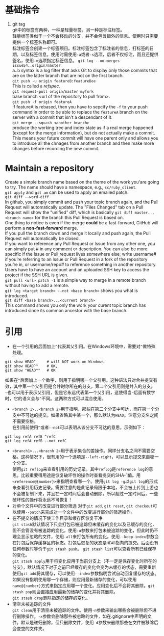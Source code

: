 # 基础指令
1. git tag  
git中的标签有两种，一种是轻量标签，另一种是标注标签。  
轻量标签类似于一个不会移动的分支，并不会包含额外的信息。使用时只需要提供一个标签名称即可。  
标注标签会创建一个标签项目。标注标签包含了标注者的信息，打标签的日期，以及标签信息。使用时需使用`-a`或者`-s`选项，后者不仅标注，而且还提供签名，使用`-m`选项指定标签信息。 
`git log --no-merges issue54..origin/master`  
a..b syntax is a log filter that asks Git to display only those commits that are on the latter branch that are not on the first branch.  
`git push -u origin featureB:featureBee`  
This is called a *refspec*.   
`git request-pull origin/master myfork`  
base branch \<url of the repository to pull from\>.  
`git push -f origin featureA`  
If featureA is rebased, then you have to sepcify the `-f` to your push command in order to be able to replace the `featureA` branch on the server with a commit that isn't a descendant of it.  
`git merge --squash <another branch>`  
produce the working tree and index state as if a real merge happened (except for the merge information), but do not actually make a commit. This means your future commit will have one parent only and allows you to introduce all the chnages from another branch and then make more changes before recording the new commit.  

# Maintain a repository  
Create a simple branch name based on the theme of the work you'are going to try. The name should have a namespace, e.g., `sc/ruby_client`.  
`git apply` and `git am` can be used to apply an emailed patch.  
`git diff --word-diff`  
In github, you simply commit and push your topic branch again, and the Pull Request will automatically update. The "Files Changed" tab on a Pull Request will show the "unified" diff, which is basically `git diff master...<branch name>` for the branch this Pull Request is based on.  
One thing to notice is even if the merge **could** be a fast-forward, GitHub will perform a **non-fast-forward** merge.  
If you pull the branch down and merge it locally and push again, the Pull Request will automatically be closed.  
If you want to reference any Pull Request or Issue from any other one, you can simply put #<num> in any comment or description. You can also be more specific if the Issue or Pull request lives somewhere else; write username#<num> if you’re referring to an Issue or Pull Request in a fork of the repository you’re in, or username/repo#<num> to reference something in another repository.  
Users have to have an account and an uploaded SSH key to access the project if the SSH URL is given.  
`git pull <url> patch -1` is a simple way to merge  in a remote branch without having to add a remote.  
`git log <target branch> --not <base branch>` shows you what is introduced.  
`git diff <base branch>...<current branch>`  
This command shows you only the work your curent topic branch has introduced since its common ancestor with the base branch.  

# 引用
* 在一个引用的后面加上`^`代表其父引用。在Windows环境中，需要对`^`做特殊处理。 

```
git show HEAD^     # will NOT work on Windows 
git show HEAD^^    # OK,  
git show "HEAD^"   # OK
``` 
如果在`^`后面加上一个数字，则用于指明哪一个父引用。这种语法只对合并提交有效，其中第一个父引用是合并时你所在的分支，第二个父引用则是并入的分支。  
`~`也可以用于表示父引用，但是它永远代表第一个父引用，这使得当`~`后面有数字时，它的语义会与`^`不同。这两种方式可以混合使用。  
* `<branch 1>..<branch 2>`用于指明，那些在第二个分支中可达，而在第一个分支中不可达的提交。如果省略其中某一个，那么默认为`HEAD`。注意分支名之间不需要空格。  
在引用前使用`^`或者`--not`可以表明从该分支不可达的意思，示例如下：  

```
git log refA refB ^refC
git log refA refB --not refC
```
* `<branch1>...<bracnh 2>`用于表示集合的差操作。同样分支名之间不需要空格。这种情况下，很有用的一个选项是`--left-right`，可以显示提交来自哪一个分支。  
使用`git reflog`来查看引用的历史记录。其中`reflog`是`reference log`的意思。比较重要得用途是恢复破坏性的操作时查看提交的SHA-1值。用`<reference@{number}>`来指明查看哪一个。使用`git log -g`以`git log`的形式来查看引用历史记录。需要注意的是此记录局限于本地，不会被上传到上游也不会被复制下来，并且在一定时间后会自动删除，所以超过一定时间后，一些破坏性的操作将永远不可恢复！  
* 对单个文件中的改变进行部分筛选
对于`git add`, `git reset`, `git checkout`可以使用`--patch`来完成对一个文件中的改变进行部分的筛选操作。   
* 在不提交的情况下使工作目录和缓存区恢复干净  
`git stash`默认情况下只会打包已被追踪但未缓存的变化以及已缓存的变化，但不会管没有被追踪的变化。使用`-u`参数来打包未被追踪的变化，但此时仍不理会显示忽略的文件，使用`-all`来打包所有的变化。使用`--keep-index`参数会在打包后保存缓存区的状态。打包后恢复的状态是`HEAD`指向的提交。后面没有任何参数时等价于`git stash push`。 
`git stash list`可以查看所有已经保存的变化。  
`git stash apply`用于将变化应用于当前分支上（不一定是保存变化时所在的分支），默认情况下对于之前已经缓存的变化会变为未缓存的状态，需要重新使用`git add`将其缓存，可以使用`--index`参数指明尝试自动回复缓存的状态。如果没有指明使用哪一个存储，则应用最新储存的变化，可以使用`name@{number}`方式来指定应用哪一个变化。应用变化后不会将其删除，`git stash pop`则会直接应用最新的储存的变化并将其删除。  
`git stash drop`删除指定的储存的变化。  
* 清空未被追踪的文件  
`git clean`用于清空未被追踪的文件。使用`-n`参数来输出哪些会被删除但不进行删除操作。`-x`参数会删除那些被忽略的文件，如在.gitignore中声明的文件。默认是递归删除，但只删除文件，使用`-d`参数来删除那些在文件被移除后会变空的文件夹。  
